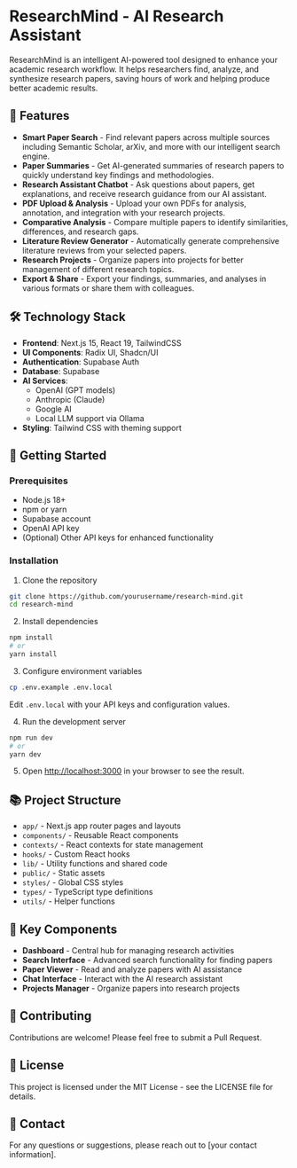 # ResearchMind - AI Research Assistant

ResearchMind is an intelligent AI-powered tool designed to enhance your academic research workflow. It helps researchers find, analyze, and synthesize research papers, saving hours of work and helping produce better academic results.

## 🚀 Features

- **Smart Paper Search** - Find relevant papers across multiple sources including Semantic Scholar, arXiv, and more with our intelligent search engine.
- **Paper Summaries** - Get AI-generated summaries of research papers to quickly understand key findings and methodologies.
- **Research Assistant Chatbot** - Ask questions about papers, get explanations, and receive research guidance from our AI assistant.
- **PDF Upload & Analysis** - Upload your own PDFs for analysis, annotation, and integration with your research projects.
- **Comparative Analysis** - Compare multiple papers to identify similarities, differences, and research gaps.
- **Literature Review Generator** - Automatically generate comprehensive literature reviews from your selected papers.
- **Research Projects** - Organize papers into projects for better management of different research topics.
- **Export & Share** - Export your findings, summaries, and analyses in various formats or share them with colleagues.

## 🛠️ Technology Stack

- **Frontend**: Next.js 15, React 19, TailwindCSS
- **UI Components**: Radix UI, Shadcn/UI
- **Authentication**: Supabase Auth
- **Database**: Supabase
- **AI Services**: 
  - OpenAI (GPT models)
  - Anthropic (Claude)
  - Google AI
  - Local LLM support via Ollama
- **Styling**: Tailwind CSS with theming support

## 🚀 Getting Started

### Prerequisites

- Node.js 18+ 
- npm or yarn
- Supabase account
- OpenAI API key
- (Optional) Other API keys for enhanced functionality

### Installation

1. Clone the repository
```bash
git clone https://github.com/yourusername/research-mind.git
cd research-mind
```

2. Install dependencies
```bash
npm install
# or
yarn install
```

3. Configure environment variables
```bash
cp .env.example .env.local
```
Edit `.env.local` with your API keys and configuration values.

4. Run the development server
```bash
npm run dev
# or
yarn dev
```

5. Open [http://localhost:3000](http://localhost:3000) in your browser to see the result.

## 📚 Project Structure

- `app/` - Next.js app router pages and layouts
- `components/` - Reusable React components
- `contexts/` - React contexts for state management
- `hooks/` - Custom React hooks
- `lib/` - Utility functions and shared code
- `public/` - Static assets
- `styles/` - Global CSS styles
- `types/` - TypeScript type definitions
- `utils/` - Helper functions

## 🧩 Key Components

- **Dashboard** - Central hub for managing research activities
- **Search Interface** - Advanced search functionality for finding papers
- **Paper Viewer** - Read and analyze papers with AI assistance
- **Chat Interface** - Interact with the AI research assistant
- **Projects Manager** - Organize papers into research projects

## 🤝 Contributing

Contributions are welcome! Please feel free to submit a Pull Request.

## 📄 License

This project is licensed under the MIT License - see the LICENSE file for details.

## 🔗 Contact

For any questions or suggestions, please reach out to [your contact information]. 
